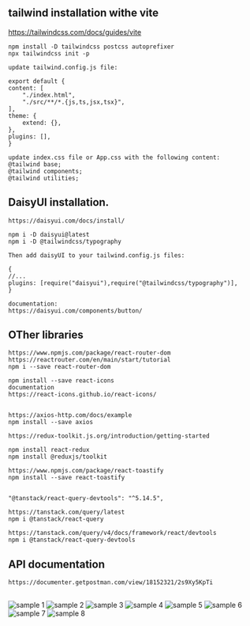 ## tailwind installation withe vite

https://tailwindcss.com/docs/guides/vite

    npm install -D tailwindcss postcss autoprefixer
    npx tailwindcss init -p

    update tailwind.config.js file: 

    export default {
    content: [
        "./index.html",
        "./src/**/*.{js,ts,jsx,tsx}",
    ],
    theme: {
        extend: {},
    },
    plugins: [],
    }

    update index.css file or App.css with the following content:
    @tailwind base;
    @tailwind components;
    @tailwind utilities;

## DaisyUI installation.
    https://daisyui.com/docs/install/

    npm i -D daisyui@latest
    npm i -D @tailwindcss/typography

    Then add daisyUI to your tailwind.config.js files:

    {
    //...
    plugins: [require("daisyui"),require("@tailwindcss/typography")],
    }

    documentation:
    https://daisyui.com/components/button/

## OTher libraries 

    https://www.npmjs.com/package/react-router-dom
    https://reactrouter.com/en/main/start/tutorial
    npm i --save react-router-dom

    npm install --save react-icons
    documentation
    https://react-icons.github.io/react-icons/


    https://axios-http.com/docs/example
    npm install --save axios 

    https://redux-toolkit.js.org/introduction/getting-started

    npm install react-redux
    npm install @reduxjs/toolkit

    https://www.npmjs.com/package/react-toastify
    npm install --save react-toastify


    "@tanstack/react-query-devtools": "^5.14.5",

    https://tanstack.com/query/latest
    npm i @tanstack/react-query

    https://tanstack.com/query/v4/docs/framework/react/devtools
    npm i @tanstack/react-query-devtools

## API documentation

    https://documenter.getpostman.com/view/18152321/2s9Xy5KpTi

##

![sample 1](./samples/image1.png)
![sample 2](./samples/image2.png)
![sample 3](./samples/image3.png)
![sample 4](./samples/image4.png)
![sample 5](./samples/image5.png)
![sample 6](./samples/image6.png)
![sample 7](./samples/image7.png)
![sample 8](./samples/image8.png)
